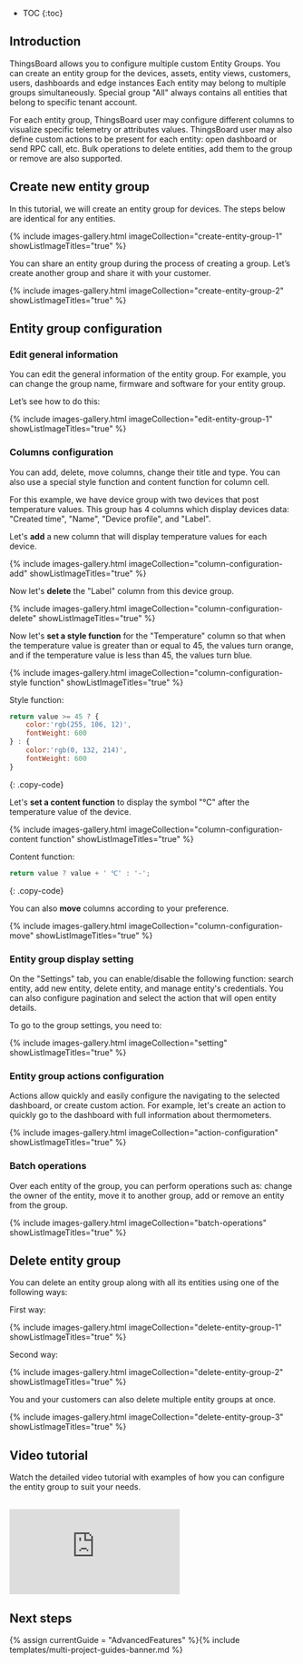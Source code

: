 * TOC
{:toc}

## Introduction

ThingsBoard allows you to configure multiple custom Entity Groups.
You can create an entity group for the devices, assets, entity views, customers, users, dashboards and edge instances
Each entity may belong to multiple groups simultaneously.
Special group "All" always contains all entities that belong to specific tenant account.

For each entity group, ThingsBoard user may configure different columns to visualize specific telemetry or attributes values.
ThingsBoard user may also define custom actions to be present for each entity: open dashboard or send RPC call, etc.
Bulk operations to delete entities, add them to the group or remove are also supported.

## Create new entity group

In this tutorial, we will create an entity group for devices.
The steps below are identical for any entities.

{% include images-gallery.html imageCollection="create-entity-group-1" showListImageTitles="true" %}

You can share an entity group during the process of creating a group. Let’s create another group and share it with your customer.

{% include images-gallery.html imageCollection="create-entity-group-2" showListImageTitles="true" %}

## Entity group configuration

### Edit general information

You can edit the general information of the entity group. For example, you can change the group name, firmware and software for your entity group.

Let’s see how to do this:

{% include images-gallery.html imageCollection="edit-entity-group-1" showListImageTitles="true" %}

### Columns configuration

You can add, delete, move columns, change their title and type.
You can also use a special style function and content function for column cell.

For this example, we have device group with two devices that post temperature values.
This group has 4 columns which display devices data: "Created time", "Name", "Device profile", and "Label". 

Let's **add** a new column that will display temperature values for each device.

{% include images-gallery.html imageCollection="column-configuration-add" showListImageTitles="true" %}

Now let's **delete** the "Label" column from this device group.

{% include images-gallery.html imageCollection="column-configuration-delete" showListImageTitles="true" %}

Now let's **set a style function** for the "Temperature" column so that when the temperature value is greater than or equal to 45, the values turn orange, and if the temperature value is less than 45, the values turn blue.

{% include images-gallery.html imageCollection="column-configuration-style function" showListImageTitles="true" %}

Style function:

```javascript
return value >= 45 ? {
    color:'rgb(255, 106, 12)',
    fontWeight: 600
} : {
    color:'rgb(0, 132, 214)',
    fontWeight: 600
}
```
{: .copy-code}

Let's **set a content function** to display the symbol "℃" after the temperature value of the device.

{% include images-gallery.html imageCollection="column-configuration-content function" showListImageTitles="true" %}

Content function:

```javascript
return value ? value + ' ℃' : '-';
```
{: .copy-code}

You can also **move** columns according to your preference.

{% include images-gallery.html imageCollection="column-configuration-move" showListImageTitles="true" %}

### Entity group display setting

On the "Settings" tab, you can enable/disable the following function: search entity, add new entity, delete entity, and manage entity's credentials.
You can also configure pagination and select the action that will open entity details.

To go to the group settings, you need to:

{% include images-gallery.html imageCollection="setting" showListImageTitles="true" %}

### Entity group actions configuration

Actions allow quickly and easily configure the navigating to the selected dashboard, or create custom action.
For example, let's create an action to quickly go to the dashboard with full information about thermometers.

{% include images-gallery.html imageCollection="action-configuration" showListImageTitles="true" %}

### Batch operations

Over each entity of the group, you can perform operations such as: change the owner of the entity, move it to another group, add or remove an entity from the group.

{% include images-gallery.html imageCollection="batch-operations" showListImageTitles="true" %}

## Delete entity group

You can delete an entity group along with all its entities using one of the following ways:

First way:

{% include images-gallery.html imageCollection="delete-entity-group-1" showListImageTitles="true" %}

Second way:

{% include images-gallery.html imageCollection="delete-entity-group-2" showListImageTitles="true" %}

You and your customers can also delete multiple entity groups at once.

{% include images-gallery.html imageCollection="delete-entity-group-3" showListImageTitles="true" %}

## Video tutorial

Watch the detailed video tutorial with examples of how you can configure the entity group to suit your needs.

<br>
<div id="video">
    <div id="video_wrapper">
        <iframe src="https://www.youtube.com/embed/RNdaEqrGhn8" frameborder="0" allowfullscreen></iframe>
    </div>
</div>

## Next steps

{% assign currentGuide = "AdvancedFeatures" %}{% include templates/multi-project-guides-banner.md %}
